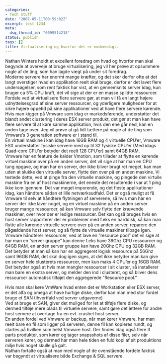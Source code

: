 ```yaml
---
categories:
- Tech Stuff
date: "2007-05-11T00:59:02Z"
excerpt: test 1234
meta:
  dsq_thread_id: "6099514218"
status: publish
tags: []
title: Virtualisering og hvorfor det er nødvendigt.
---
```

Nathan Winters holdt et excellent foredrag om hvad og hvorfor man skal begynde at overveje at bruge virtualisering, jeg vil her prøve at opsummere nogle af de ting, som han lagde vægt på under sit foredrag.  
Moderne servere har enormt mange kræfter, og det sker derfor ofte at det langt overstiger hvad en applikation reelt skal bruge, derfor er det lavet flere undersøgelser, som rent faktisk har vist, at en gennemsnits server idag, kun bruger ca 5% CPU kraft, det vil sige at der er en masse spildte ressourcer.  
Fordele ved at virtualisere flere servere gør, at man vil få en langt højere udnyttelsesgrad af sine server ressourcer, og yderligere muligheder for at sikre højere oppetid på sine applikationer ved at have flere servere kørende. Hvis man kigger på Vmware som idag er markedsførende, understøtter det blandt andet clustering i deres ESX server produkt, det gør at man kan have flere servere til at køre samme applikation, hvis den ene går ned, kan en anden tage over. Jeg vil prøve at gå lidt tættere på nogle af de ting som Vmware’s 3 generation software er i stand til.  
En virtuel maskine i kan idag have 16GB RAM og 4 virtuelle CPU’er, Vmware ESX understøtter fysiske servere med op til 32 fysiske CPU’er (Med idags Quad-core CPU’er betyder det reelt 128 CPU’er) samt 64GB RAM.  
Vmware har en feature de kalder Vmotion, som tillader at flytte en kørende virtuel maskine over på en anden server, det vil sige at har man en CPU tung opgave, og man har en server, der ikke bliver brugt ret meget, kan man uden at slukke den virtuelle server, flytte den over på en anden maskine. Vi testede dette, ved at pinge fra den virtuelle maskine, og pingede den virtulle maskine fra en af host maskinerne, det eneste det resulterede i var at 1 ping ikke kom igennem. Det var meget imporende, og det fleste applikationer idag, kan håndtere sådan et lille netværksudfald. Det er også muligt at få Vmware til selv at håndtere flytningen af serverene, så hvis man har en server der ikke laver noget, og en virtuel maskine på en anden server bruger mange ressourcer, så kan Vmware selv flytte den krævende maskiner, over hvor der er ledige ressourcer. Det kan også bruges hvis en host server rapporterer der er problemer med f.eks en harddisk, så kan man flytte alle kørende virtuelle servere over på en anden server, reparere den pågældende host server, og så flytte de virtuelle maskiner tilbage igen.  
Vmware håndterer ressourcer, ved at lave en ”resource pool” det vil sige at har man en ”server gruppe” kan denne f.eks have 36Ghz CPU ressourcer og 64GB RAM, en anden server gruppe kan have 20Ghz CPU og 32GB RAM. Det betyder at man så kan har en aggregeret logisk ressource på 56Ghz samt 96GB RAM, det skal dog igen siges, at det ikke betyder man kan give en server hele clusterets ressourcer, men kun maks 4 CPU’er og 16GB RAM. Det betyder også at hvis man mangler ressourcer i sit cluster, så installerer man bare en ekstra server, og melder den ind i clusteret, og så bliver dens ressourcer automatisk tilføjet den aggregerede ”Resource pool.”

Hvis man skal køre VmWare hvad enten det er Workstation eller ESX server, er det alfa og omega at have hurtige diske, derfor kan man med stor fordel bruge et SAN (Ihvertfald ved server udgaverne)  
Ved at bruge et SAN, giver det muliged for let at tilføje flere diske, og dermed tilføje mere plads til virtuelle servere, samt gøre det lettere for andre host servere at overtage fra en evt. crashet host server.  
En anden fordel ved Vmware er backup, når man kører Vmware, har man reelt bare en fil som ligger på serveren, denne fil kan kopieres rundt, og startes på hvilken som helst Vmware host. Der findes idag også flere 3 parts produkter, som kører og tager snapsshots af disse filer, selv når serveren kører, og dermed har man hele tiden en fuld kopi af sit produktions miljø hvis noget skulle gå galt.  
Nathan fortalte også at man med nogle af de ovenstående fordele faktisk var begyndt at virtualisere både Exchange & SQL servere.

